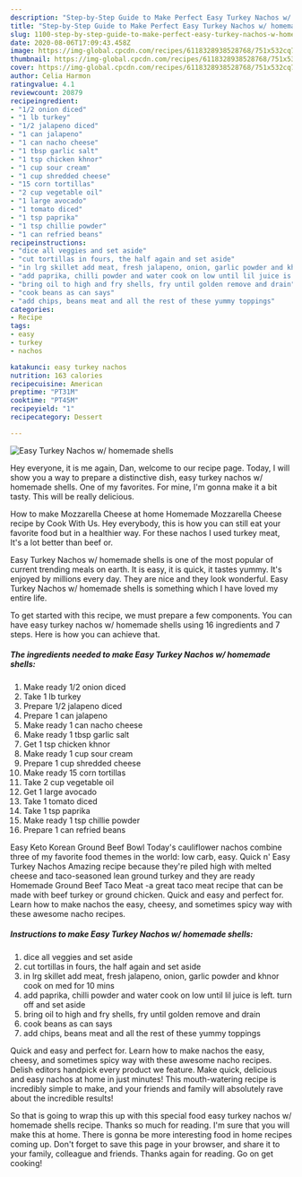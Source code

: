 ```yaml
---
description: "Step-by-Step Guide to Make Perfect Easy Turkey Nachos w/ homemade shells"
title: "Step-by-Step Guide to Make Perfect Easy Turkey Nachos w/ homemade shells"
slug: 1100-step-by-step-guide-to-make-perfect-easy-turkey-nachos-w-homemade-shells
date: 2020-08-06T17:09:43.458Z
image: https://img-global.cpcdn.com/recipes/6118328938528768/751x532cq70/easy-turkey-nachos-w-homemade-shells-recipe-main-photo.jpg
thumbnail: https://img-global.cpcdn.com/recipes/6118328938528768/751x532cq70/easy-turkey-nachos-w-homemade-shells-recipe-main-photo.jpg
cover: https://img-global.cpcdn.com/recipes/6118328938528768/751x532cq70/easy-turkey-nachos-w-homemade-shells-recipe-main-photo.jpg
author: Celia Harmon
ratingvalue: 4.1
reviewcount: 20879
recipeingredient:
- "1/2 onion diced"
- "1 lb turkey"
- "1/2 jalapeno diced"
- "1 can jalapeno"
- "1 can nacho cheese"
- "1 tbsp garlic salt"
- "1 tsp chicken khnor"
- "1 cup sour cream"
- "1 cup shredded cheese"
- "15 corn tortillas"
- "2 cup vegetable oil"
- "1 large avocado"
- "1 tomato diced"
- "1 tsp paprika"
- "1 tsp chillie powder"
- "1 can refried beans"
recipeinstructions:
- "dice all veggies and set aside"
- "cut tortillas in fours, the half again and set aside"
- "in lrg skillet add meat, fresh jalapeno, onion, garlic powder and khnor cook on med for 10 mins"
- "add paprika, chilli powder and water cook on low until lil juice is left. turn off and set aside"
- "bring oil to high and fry shells, fry until golden remove and drain"
- "cook beans as can says"
- "add chips, beans meat and all the rest of these yummy toppings"
categories:
- Recipe
tags:
- easy
- turkey
- nachos

katakunci: easy turkey nachos 
nutrition: 163 calories
recipecuisine: American
preptime: "PT31M"
cooktime: "PT45M"
recipeyield: "1"
recipecategory: Dessert

---
```



![Easy Turkey Nachos w/ homemade shells](https://img-global.cpcdn.com/recipes/6118328938528768/751x532cq70/easy-turkey-nachos-w-homemade-shells-recipe-main-photo.jpg)

Hey everyone, it is me again, Dan, welcome to our recipe page. Today, I will show you a way to prepare a distinctive dish, easy turkey nachos w/ homemade shells. One of my favorites. For mine, I'm gonna make it a bit tasty. This will be really delicious.

How to make Mozzarella Cheese at home Homemade Mozzarella Cheese recipe by Cook With Us. Hey everybody, this is how you can still eat your favorite food but in a healthier way. For these nachos I used turkey meat, It&#39;s a lot better than beef or.

Easy Turkey Nachos w/ homemade shells is one of the most popular of current trending meals on earth. It is easy, it is quick, it tastes yummy. It's enjoyed by millions every day. They are nice and they look wonderful. Easy Turkey Nachos w/ homemade shells is something which I have loved my entire life.


To get started with this recipe, we must prepare a few components. You can have easy turkey nachos w/ homemade shells using 16 ingredients and 7 steps. Here is how you can achieve that.

<!--inarticleads1-->

##### The ingredients needed to make Easy Turkey Nachos w/ homemade shells:

1. Make ready 1/2 onion diced
1. Take 1 lb turkey
1. Prepare 1/2 jalapeno diced
1. Prepare 1 can jalapeno
1. Make ready 1 can nacho cheese
1. Make ready 1 tbsp garlic salt
1. Get 1 tsp chicken khnor
1. Make ready 1 cup sour cream
1. Prepare 1 cup shredded cheese
1. Make ready 15 corn tortillas
1. Take 2 cup vegetable oil
1. Get 1 large avocado
1. Take 1 tomato diced
1. Take 1 tsp paprika
1. Make ready 1 tsp chillie powder
1. Prepare 1 can refried beans


Easy Keto Korean Ground Beef Bowl Today&#39;s cauliflower nachos combine three of my favorite food themes in the world: low carb, easy. Quick n&#39; Easy Turkey Nachos Amazing recipe because they&#39;re piled high with melted cheese and taco-seasoned lean ground turkey and they are ready Homemade Ground Beef Taco Meat -a great taco meat recipe that can be made with beef turkey or ground chicken. Quick and easy and perfect for. Learn how to make nachos the easy, cheesy, and sometimes spicy way with these awesome nacho recipes. 

<!--inarticleads2-->

##### Instructions to make Easy Turkey Nachos w/ homemade shells:

1. dice all veggies and set aside
1. cut tortillas in fours, the half again and set aside
1. in lrg skillet add meat, fresh jalapeno, onion, garlic powder and khnor cook on med for 10 mins
1. add paprika, chilli powder and water cook on low until lil juice is left. turn off and set aside
1. bring oil to high and fry shells, fry until golden remove and drain
1. cook beans as can says
1. add chips, beans meat and all the rest of these yummy toppings


Quick and easy and perfect for. Learn how to make nachos the easy, cheesy, and sometimes spicy way with these awesome nacho recipes. Delish editors handpick every product we feature. Make quick, delicious and easy nachos at home in just minutes! This mouth-watering recipe is incredibly simple to make, and your friends and family will absolutely rave about the incredible results! 

So that is going to wrap this up with this special food easy turkey nachos w/ homemade shells recipe. Thanks so much for reading. I'm sure that you will make this at home. There is gonna be more interesting food in home recipes coming up. Don't forget to save this page in your browser, and share it to your family, colleague and friends. Thanks again for reading. Go on get cooking!
